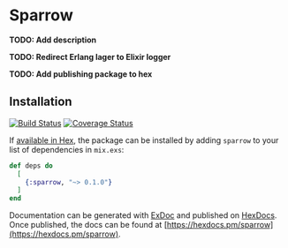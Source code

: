 # Sparrow

**TODO: Add description**

**TODO: Redirect Erlang lager to Elixir logger**

**TODO: Add publishing package to hex** 

## Installation

[![Build Status](https://travis-ci.com/aleklisi/sparrow.svg?branch=master)](https://travis-ci.com/aleklisi/sparrow)
[![Coverage Status](https://coveralls.io/repos/github/aleklisi/sparrow/badge.svg)](https://coveralls.io/github/aleklisi/sparrow)

If [available in Hex](https://hex.pm/docs/publish), the package can be installed
by adding `sparrow` to your list of dependencies in `mix.exs`:

```elixir
def deps do
  [
    {:sparrow, "~> 0.1.0"}
  ]
end
```

Documentation can be generated with [ExDoc](https://github.com/elixir-lang/ex_doc)
and published on [HexDocs](https://hexdocs.pm). Once published, the docs can
be found at [https://hexdocs.pm/sparrow](https://hexdocs.pm/sparrow).
